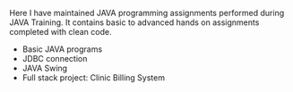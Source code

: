 Here I have maintained JAVA programming assignments performed during JAVA Training.
It contains basic to advanced hands on assignments completed with clean code.
- Basic JAVA programs
- JDBC connection
- JAVA Swing
- Full stack project: Clinic Billing System
